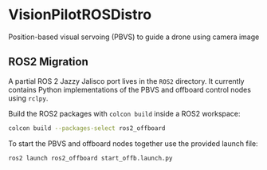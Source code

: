 # VisionPilotROSDistro
Position-based visual servoing (PBVS) to guide a drone using camera image

## ROS2 Migration

A partial ROS&nbsp;2 Jazzy Jalisco port lives in the `ROS2` directory. It currently contains Python implementations of the PBVS and offboard control nodes using `rclpy`.

Build the ROS2 packages with `colcon build` inside a ROS2 workspace:

```bash
colcon build --packages-select ros2_offboard
```

To start the PBVS and offboard nodes together use the provided launch file:

```bash
ros2 launch ros2_offboard start_offb.launch.py
```
